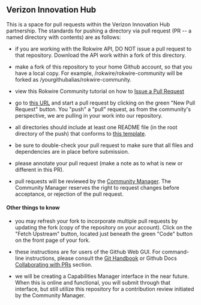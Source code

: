 ## Verizon Innovation Hub

This is a space for pull requests within the Verizon Innovation Hub partnership. The standards for pushing a directory via pull request (PR -- a named directory with contents) are as follows:

* if you are working with the Rokwire API, DO NOT issue a pull request to that repository. Download the API work within a fork of this directory.

* make a fork of this repository to your home Github account, so that you have a local copy. For example, /rokwire/rokwire-community will be forked as /yourgithubalias/rokwire-community.

* view this Rokwire Community tutorial on how to [Issue a Pull Request](https://www.youtube.com/watch?v=eJowtDUaPnk&list=PLfOmoVklxmn32Rg5K0MS-qgQCS5sQTg0U&index=10)

* go to [this URL](https://github.com/rokwire/rokwire-community/pulls) and start a pull request by clicking on the green "New Pull Request" button. You "push" a "pull" request, as from the community's perspective, we are pulling in your work into our repository. 

* all directories should include at least one README file (in the root directory of the push) that conforms to [this template](https://github.com/rokwire/rokwire-docs/blob/main/Templates/README-template.md).

* be sure to double-check your pull request to make sure that all files and dependencies are in place before submission.

* please annotate your pull request (make a note as to what is new or different in this PR).

* pull requests will be reviewed by the [Community Manager](https://bradly-alicea.weebly.com/). The Community Manager reserves the right to request changes before acceptance, or rejection of the pull request.

#### Other things to know

* you may refresh your fork to incorporate multiple pull requests by updating the fork (copy of the repository on your account). Click on the "Fetch Upstream" button, located just beneath the green "Code" button on the front page of your fork.

* these instructions are for users of the Github Web GUI. For command-line instructions, please consult the [Git Handbook](https://guides.github.com/introduction/git-handbook/) or Github Docs [Collaborating with PRs](https://docs.github.com/en/github/collaborating-with-pull-requests) section.

* we will be creating a Capabilities Manager interface in the near future. When this is online and functional, you will submit through that interface, but still utilize this repository for a contribution review initiated by the Community Manager.
